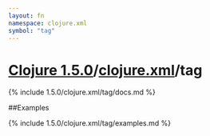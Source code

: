 ```yaml
---
layout: fn
namespace: clojure.xml
symbol: "tag"
---
```


# [Clojure 1.5.0](../../)/[clojure.xml](../)/tag

{% include 1.5.0/clojure.xml/tag/docs.md %}

##Examples

{% include 1.5.0/clojure.xml/tag/examples.md %}

